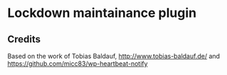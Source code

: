 # Lockdown maintainance plugin

## Credits
Based on the work of Tobias Baldauf, http://www.tobias-baldauf.de/ and https://github.com/micc83/wp-heartbeat-notify
